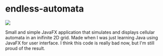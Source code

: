 # endless-automata
![](https://giphy.com/gifs/kdXR1BQnA4VQKwne7r/html5)

Small and simple JavaFX application that simulates and displays cellular automata in an inifinite 2D grid. 
Made when I was just learning Java using JavaFX for user interface. I think this code is really bad now, but I'm still proud of the result.
